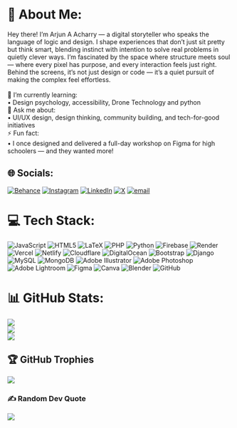 # 💫 About Me:
Hey there! I’m Arjun A Acharry — a digital storyteller who speaks the language of logic and design. I shape experiences that don’t just sit pretty but think smart, blending instinct with intention to solve real problems in quietly clever ways. I’m fascinated by the space where structure meets soul — where every pixel has purpose, and every interaction feels just right. Behind the screens, it’s not just design or code — it’s a quiet pursuit of making the complex feel effortless.<br><br>🌱 I’m currently learning:<br>• Design psychology, accessibility, Drone Technology and python<br>💬 Ask me about:<br>• UI/UX design, design thinking, community building, and tech-for-good initiatives<br>⚡ Fun fact:<br>• I once designed and delivered a full-day workshop on Figma for high schoolers — and they wanted more!


## 🌐 Socials:
[![Behance](https://img.shields.io/badge/Behance-1769ff?logo=behance&logoColor=white)](https://behance.net/arjunaacharry) [![Instagram](https://img.shields.io/badge/Instagram-%23E4405F.svg?logo=Instagram&logoColor=white)](https://instagram.com/arjunaacharry) [![LinkedIn](https://img.shields.io/badge/LinkedIn-%230077B5.svg?logo=linkedin&logoColor=white)](https://linkedin.com/in/arjun-a-acharry) [![X](https://img.shields.io/badge/X-black.svg?logo=X&logoColor=white)](https://x.com/a_acharry13885) [![email](https://img.shields.io/badge/Email-D14836?logo=gmail&logoColor=white)](mailto:arjunaacharry007@gmail.com) 

# 💻 Tech Stack:
![JavaScript](https://img.shields.io/badge/javascript-%23323330.svg?style=plastic&logo=javascript&logoColor=%23F7DF1E) ![HTML5](https://img.shields.io/badge/html5-%23E34F26.svg?style=plastic&logo=html5&logoColor=white) ![LaTeX](https://img.shields.io/badge/latex-%23008080.svg?style=plastic&logo=latex&logoColor=white) ![PHP](https://img.shields.io/badge/php-%23777BB4.svg?style=plastic&logo=php&logoColor=white) ![Python](https://img.shields.io/badge/python-3670A0?style=plastic&logo=python&logoColor=ffdd54) ![Firebase](https://img.shields.io/badge/firebase-%23039BE5.svg?style=plastic&logo=firebase) ![Render](https://img.shields.io/badge/Render-%46E3B7.svg?style=plastic&logo=render&logoColor=white) ![Vercel](https://img.shields.io/badge/vercel-%23000000.svg?style=plastic&logo=vercel&logoColor=white) ![Netlify](https://img.shields.io/badge/netlify-%23000000.svg?style=plastic&logo=netlify&logoColor=#00C7B7) ![Cloudflare](https://img.shields.io/badge/Cloudflare-F38020?style=plastic&logo=Cloudflare&logoColor=white) ![DigitalOcean](https://img.shields.io/badge/DigitalOcean-%230167ff.svg?style=plastic&logo=digitalOcean&logoColor=white) ![Bootstrap](https://img.shields.io/badge/bootstrap-%238511FA.svg?style=plastic&logo=bootstrap&logoColor=white) ![Django](https://img.shields.io/badge/django-%23092E20.svg?style=plastic&logo=django&logoColor=white) ![MySQL](https://img.shields.io/badge/mysql-4479A1.svg?style=plastic&logo=mysql&logoColor=white) ![MongoDB](https://img.shields.io/badge/MongoDB-%234ea94b.svg?style=plastic&logo=mongodb&logoColor=white) ![Adobe Illustrator](https://img.shields.io/badge/adobe%20illustrator-%23FF9A00.svg?style=plastic&logo=adobe%20illustrator&logoColor=white) ![Adobe Photoshop](https://img.shields.io/badge/adobe%20photoshop-%2331A8FF.svg?style=plastic&logo=adobe%20photoshop&logoColor=white) ![Adobe Lightroom](https://img.shields.io/badge/Adobe%20Lightroom-31A8FF.svg?style=plastic&logo=Adobe%20Lightroom&logoColor=white) ![Figma](https://img.shields.io/badge/figma-%23F24E1E.svg?style=plastic&logo=figma&logoColor=white) ![Canva](https://img.shields.io/badge/Canva-%2300C4CC.svg?style=plastic&logo=Canva&logoColor=white) ![Blender](https://img.shields.io/badge/blender-%23F5792A.svg?style=plastic&logo=blender&logoColor=white) ![GitHub](https://img.shields.io/badge/github-%23121011.svg?style=plastic&logo=github&logoColor=white)
# 📊 GitHub Stats:
![](https://github-readme-stats.vercel.app/api?username=arjunuxd&theme=dark&hide_border=false&include_all_commits=false&count_private=true)<br/>
![](https://nirzak-streak-stats.vercel.app/?user=arjunuxd&theme=dark&hide_border=false)<br/>
![](https://github-readme-stats.vercel.app/api/top-langs/?username=arjunuxd&theme=dark&hide_border=false&include_all_commits=false&count_private=true&layout=compact)

## 🏆 GitHub Trophies
![](https://github-profile-trophy.vercel.app/?username=arjunuxd&theme=radical&no-frame=false&no-bg=true&margin-w=4)

### ✍️ Random Dev Quote
![](https://quotes-github-readme.vercel.app/api?type=horizontal&theme=radical)

<!-- Proudly created with GPRM ( https://gprm.itsvg.in ) -->
